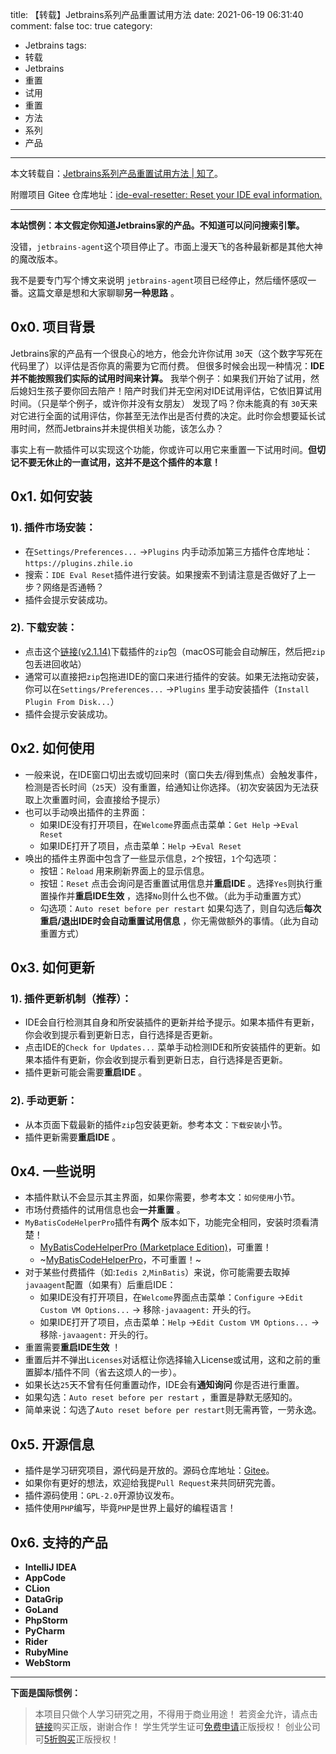 title: 【转载】Jetbrains系列产品重置试用方法
date: 2021-06-19 06:31:40
comment: false
toc: true
category: 
 - Jetbrains
tags: 
 - 转载
 - Jetbrains
 - 重置
 - 试用
 - 重置
 - 方法
 - 系列
 - 产品
---

本文转载自：[Jetbrains系列产品重置试用方法 | 知了](https://zhile.io/2020/11/18/jetbrains-eval-reset-da33a93d.html)。

附赠项目 Gitee 仓库地址：[ide-eval-resetter: Reset your IDE eval information.](https://gitee.com/pengzhile/ide-eval-resetter?_from=gitee_search)

---

**本站惯例：本文假定你知道Jetbrains家的产品。不知道可以问问搜索引擎。**

没错，`jetbrains-agent`这个项目停止了。市面上漫天飞的各种最新都是其他大神的魔改版本。

我不是要专门写个博文来说明 `jetbrains-agent`项目已经停止，然后缅怀感叹一番。这篇文章是想和大家聊聊**另一种思路** 。


<!-- more -->


## 0x0. 项目背景

Jetbrains家的产品有一个很良心的地方，他会允许你试用 `30`天（这个数字写死在代码里了）以评估是否你真的需要为它而付费。
但很多时候会出现一种情况：**IDE并不能按照我们实际的试用时间来计算。**
我举个例子：如果我们开始了试用，然后媳妇生孩子要你回去陪产！陪产时我们并无空闲对IDE试用评估，它依旧算试用时间。（只是举个例子，或许你并没有女朋友）
发现了吗？你未能真的有 `30`天来对它进行全面的试用评估，你甚至无法作出是否付费的决定。此时你会想要延长试用时间，然而Jetbrains并未提供相关功能，该怎么办？

事实上有一款插件可以实现这个功能，你或许可以用它来重置一下试用时间。**但切记不要无休止的一直试用，这并不是这个插件的本意！**

## 0x1. 如何安装

### 1). 插件市场安装：

* 在`Settings/Preferences...` ->`Plugins` 内手动添加第三方插件仓库地址：`https://plugins.zhile.io`
* 搜索：`IDE Eval Reset`插件进行安装。如果搜索不到请注意是否做好了上一步？网络是否通畅？
* 插件会提示安装成功。

### 2). 下载安装：

* 点击这个[链接(v2.1.14)](https://plugins.zhile.io/files/ide-eval-resetter-2.1.14-d2fedb86.zip)下载插件的`zip`包（macOS可能会自动解压，然后把`zip`包丢进回收站）
* 通常可以直接把`zip`包拖进IDE的窗口来进行插件的安装。如果无法拖动安装，你可以在`Settings/Preferences...` ->`Plugins` 里手动安装插件（`Install Plugin From Disk...`）
* 插件会提示安装成功。

## 0x2. 如何使用

* 一般来说，在IDE窗口切出去或切回来时（窗口失去/得到焦点）会触发事件，检测是否长时间（`25`天）没有重置，给通知让你选择。（初次安装因为无法获取上次重置时间，会直接给予提示）
* 也可以手动唤出插件的主界面：
  * 如果IDE没有打开项目，在`Welcome`界面点击菜单：`Get Help` ->`Eval Reset`
  * 如果IDE打开了项目，点击菜单：`Help` ->`Eval Reset`
* 唤出的插件主界面中包含了一些显示信息，`2`个按钮，`1`个勾选项：
  * 按钮：`Reload` 用来刷新界面上的显示信息。
  * 按钮：`Reset` 点击会询问是否重置试用信息并**重启IDE** 。选择`Yes`则执行重置操作并**重启IDE生效** ，选择`No`则什么也不做。（此为手动重置方式）
  * 勾选项：`Auto reset before per restart` 如果勾选了，则自勾选后**每次重启/退出IDE时会自动重置试用信息** ，你无需做额外的事情。（此为自动重置方式）

## 0x3. 如何更新

### 1). 插件更新机制（推荐）：

* IDE会自行检测其自身和所安装插件的更新并给予提示。如果本插件有更新，你会收到提示看到更新日志，自行选择是否更新。
* 点击IDE的`Check for Updates...` 菜单手动检测IDE和所安装插件的更新。如果本插件有更新，你会收到提示看到更新日志，自行选择是否更新。
* 插件更新可能会需要**重启IDE** 。

### 2). 手动更新：

* 从本页面下载最新的插件`zip`包安装更新。参考本文：`下载安装`小节。
* 插件更新需要**重启IDE** 。

## 0x4. 一些说明

* 本插件默认不会显示其主界面，如果你需要，参考本文：`如何使用`小节。
* 市场付费插件的试用信息也会**一并重置** 。
* `MyBatisCodeHelperPro`插件有**两个** 版本如下，功能完全相同，安装时须看清楚！
  * [MyBatisCodeHelperPro (Marketplace Edition)](https://plugins.jetbrains.com/plugin/14522-mybatiscodehelperpro-marketplace-edition-)，可重置！
  * ~[MyBatisCodeHelperPro](https://plugins.jetbrains.com/plugin/9837-mybatiscodehelperpro)，不可重置！~
* 对于某些付费插件（如:`Iedis 2`,`MinBatis`）来说，你可能需要去取掉`javaagent`配置（如果有）后重启IDE：
  * 如果IDE没有打开项目，在`Welcome`界面点击菜单：`Configure` ->`Edit Custom VM Options...` -> 移除`-javaagent:` 开头的行。
  * 如果IDE打开了项目，点击菜单：`Help` ->`Edit Custom VM Options...` -> 移除`-javaagent:` 开头的行。
* 重置需要**重启IDE生效** ！
* 重置后并不弹出`Licenses`对话框让你选择输入License或试用，这和之前的重置脚本/插件不同（省去这烦人的一步）。
* 如果长达`25`天不曾有任何重置动作，IDE会有**通知询问** 你是否进行重置。
* 如果勾选：`Auto reset before per restart` ，重置是静默无感知的。
* 简单来说：勾选了`Auto reset before per restart`则无需再管，一劳永逸。

## 0x5. 开源信息

* 插件是学习研究项目，源代码是开放的。源码仓库地址：[Gitee](https://gitee.com/pengzhile/ide-eval-resetter)。
* 如果你有更好的想法，欢迎给我提`Pull Request`来共同研究完善。
* 插件源码使用：`GPL-2.0`开源协议发布。
* 插件使用`PHP`编写，毕竟`PHP`是世界上最好的编程语言！

## 0x6. 支持的产品

* **IntelliJ IDEA**
* **AppCode**
* **CLion**
* **DataGrip**
* **GoLand**
* **PhpStorm**
* **PyCharm**
* **Rider**
* **RubyMine**
* **WebStorm**

---

**下面是国际惯例：**

> 本项目只做个人学习研究之用，不得用于商业用途！
> 若资金允许，请点击[链接](https://www.jetbrains.com/idea/buy/)购买正版，谢谢合作！
> 学生凭学生证可[免费申请](https://sales.jetbrains.com/hc/zh-cn/articles/207154369-%E5%AD%A6%E7%94%9F%E6%8E%88%E6%9D%83%E7%94%B3%E8%AF%B7%E6%96%B9%E5%BC%8F)正版授权！
> 创业公司可[5折购买](https://www.jetbrains.com/shop/eform/startup)正版授权！
